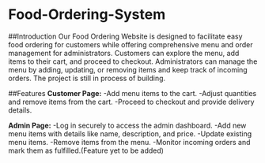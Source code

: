 # Food-Ordering-System

##Introduction
Our Food Ordering Website is designed to facilitate easy food ordering for customers while offering comprehensive menu and order management for administrators. Customers can explore the menu, add items to their cart, and proceed to checkout. Administrators can manage the menu by adding, updating, or removing items and keep track of incoming orders. The project is still in process of building.

##Features
**Customer Page:**
-Add menu items to the cart.
-Adjust quantities and remove items from the cart.
-Proceed to checkout and provide delivery details.

**Admin Page:**
-Log in securely to access the admin dashboard.
-Add new menu items with details like name, description, and price.
-Update existing menu items.
-Remove items from the menu.
-Monitor incoming orders and mark them as fulfilled.(Feature yet to be added)
